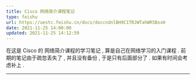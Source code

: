 ```yaml
---
title: Cisco 网络简介课程笔记
type: feishu
url: https://uestc.feishu.cn/docs/doccndnlBH9C1TRJWTahWR5BxxH
date: 2021-11-25 14:00:00
updated: 2021-11-25 14:12:59
---
```


在这是 Cisco 的 网络简介课程的学习笔记 , 算是自己在网络学习的入门课程 . 前期的笔记由于疏忽丢失了 , 并且没有备份 , 于是只有后面部分了 . 如果有时间会考虑补上 . 

<!-- more -->

---

